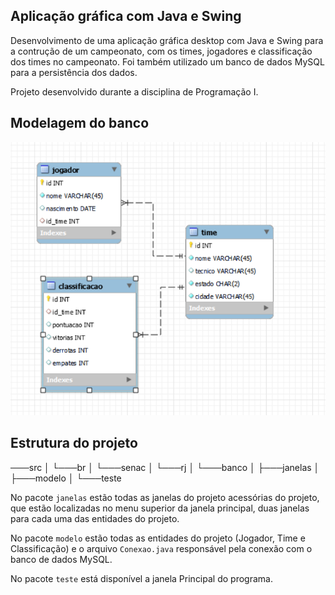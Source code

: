 ## Aplicação gráfica com Java e Swing

Desenvolvimento de uma aplicação gráfica desktop com Java e Swing  para a contrução de um campeonato, com os times, jogadores e classificação dos times no campeonato. Foi também utilizado um banco de dados MySQL para a persistência dos dados. 

Projeto desenvolvido durante a disciplina de Programação I. 

## Modelagem do banco

![1687446413066](image/README/1687446413066.png)

## Estrutura do projeto

───src
│   └───br
│       └───senac
│             └───rj
│                  └───banco
│                       ├───janelas
│                       ├───modelo
│                       └───teste

No pacote `janelas` estão todas as janelas do projeto acessórias do projeto, que estão localizadas no menu superior da janela principal, duas janelas para cada uma das entidades do projeto. 

No pacote `modelo` estão todas as entidades do projeto (Jogador, Time e Classificação) e o arquivo `Conexao.java` responsável pela conexão com o banco de dados MySQL. 

No pacote `teste` está disponível a janela Principal do programa.
